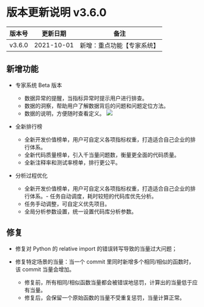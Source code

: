 # 版本更新说明 v3.6.0

| 版本号<br/> | 更新日期<br/>   | 备注<br/>                       |
| ----------- | --------------- | ------------------------------- |
| v3.6.0<br/> | 2021-10-01<br/> | 新增：重点功能【专家系统】<br/> |

## 新增功能

- 专家系统 Beta 版本

  - 数据异常的提醒，当指标异常时提示用户进行排查。
  - 数据的洞察，帮助用户了解数据背后的问题和问题定位方法。
  - 数据的说明，方便随时查看定义。
    ![](https://release-note.oss-cn-hongkong.aliyuncs.com/release-note/NW7RbYWkEoBgy7xdrcgcOZ3ynob.png)
- 全新排行榜

  - 全新开发价值榜单，用户可自定义各项指标权重，打造适合自己企业的排行体系。
  - 全新代码质量榜单，引入千当量问题数，衡量更全面的代码质量。
  - 全新注释率和测试率榜单，排行更公平。
- 分析过程优化

  - 全新开发价值榜单，用户可自定义各项指标权重，打造适合自己企业的排行体系。- 任务自动调度，耗时较短的代码库优先分析。
  - 任务手动调整，可自定义优先项目。
  - 全局分析参数设置，统一设置代码库分析参数。

## 修复

- 修复对 Python 的 relative import 的错误转写导致的当量过大问题；
- 修复特定场景的当量：当一个 commit 里同时新增多个相同/相似的函数时，该 commit 当量会增加。

  - 修复前，所有相同/相似函数当量都会被错误地惩罚，计算出的当量低于应有当量。
  - 修复后，会保留一个原始函数的当量不受重复惩罚，当量计算正常。

